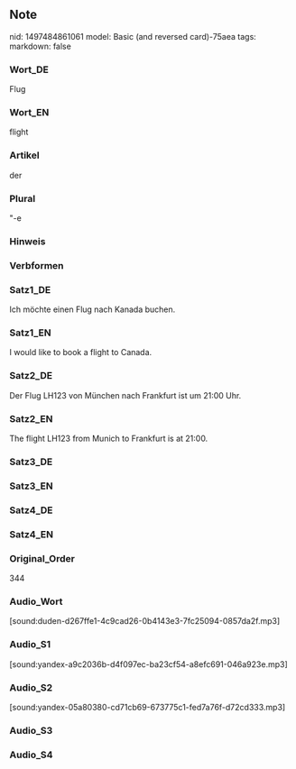 ## Note
nid: 1497484861061
model: Basic (and reversed card)-75aea
tags: 
markdown: false

### Wort_DE
Flug

### Wort_EN
flight

### Artikel
der

### Plural
"-e

### Hinweis


### Verbformen


### Satz1_DE
Ich möchte einen Flug nach Kanada buchen.

### Satz1_EN
I would like to book a flight to Canada.

### Satz2_DE
Der Flug LH123 von München nach Frankfurt ist um 21:00 Uhr.

### Satz2_EN
The flight LH123 from Munich to Frankfurt is at 21:00.

### Satz3_DE


### Satz3_EN


### Satz4_DE


### Satz4_EN


### Original_Order
344

### Audio_Wort
[sound:duden-d267ffe1-4c9cad26-0b4143e3-7fc25094-0857da2f.mp3]

### Audio_S1
[sound:yandex-a9c2036b-d4f097ec-ba23cf54-a8efc691-046a923e.mp3]

### Audio_S2
[sound:yandex-05a80380-cd71cb69-673775c1-fed7a76f-d72cd333.mp3]

### Audio_S3


### Audio_S4

